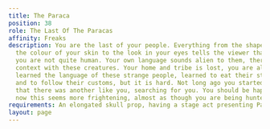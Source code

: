 ```yaml
---
title: The Paraca
position: 38
role: The Last Of The Paracas
affinity: Freaks
description: You are the last of your people. Everything from the shape of your head,
  the colour of your skin to the look in your eyes tells the viewer that you are different,
  you are not quite human. Your own language sounds alien to them, there is no shared
  context with these creatures. Your home and tribe is lost, you are alone. You have
  learned the language of these strange people, learned to eat their strange food
  and to follow their customs, but it is hard. Not long ago you started to hear stories
  that there was another like you, searching for you. You should be happy, but right
  now this seems more frightening, almost as though you are being hunted.
requirements: An elongated skull prop, having a stage act presenting Paraca culture
layout: page
---
```


